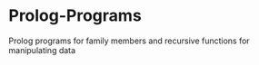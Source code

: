 Prolog-Programs
===============

Prolog programs for family members and recursive functions for manipulating data
